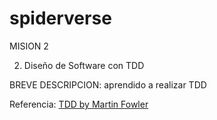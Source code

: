 # spiderverse

MISION 2

2. Diseño de Software con TDD

BREVE DESCRIPCION: aprendido a realizar TDD

Referencia: [TDD by Martin Fowler](https://martinfowler.com/bliki/TestDrivenDevelopment.html)
